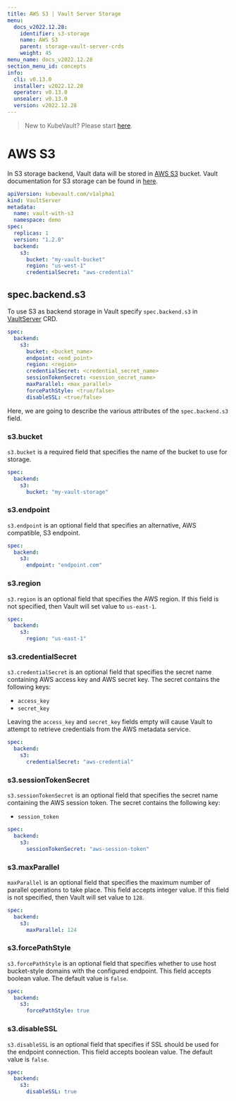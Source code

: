 ```yaml
---
title: AWS S3 | Vault Server Storage
menu:
  docs_v2022.12.28:
    identifier: s3-storage
    name: AWS S3
    parent: storage-vault-server-crds
    weight: 45
menu_name: docs_v2022.12.28
section_menu_id: concepts
info:
  cli: v0.13.0
  installer: v2022.12.28
  operator: v0.13.0
  unsealer: v0.13.0
  version: v2022.12.28
---
```


> New to KubeVault? Please start [here](/docs/v2022.12.28/concepts/README).

# AWS S3

In S3 storage backend, Vault data will be stored in [AWS S3](https://aws.amazon.com/s3/) bucket. Vault documentation for S3 storage can be found in [here](https://www.vaultproject.io/docs/configuration/storage/s3.html).

```yaml
apiVersion: kubevault.com/v1alpha1
kind: VaultServer
metadata:
  name: vault-with-s3
  namespace: demo
spec:
  replicas: 1
  version: "1.2.0"
  backend:
    s3:
      bucket: "my-vault-bucket"
      region: "us-west-1"
      credentialSecret: "aws-credential"
```

## spec.backend.s3

To use S3 as backend storage in Vault specify `spec.backend.s3` in [VaultServer](/docs/v2022.12.28/concepts/vault-server-crds/vaultserver) CRD.

```yaml
spec:
  backend:
    s3:
      bucket: <bucket_name>
      endpoint: <end_point>
      region: <region>
      credentialSecret: <credential_secret_name>
      sessionTokenSecret: <session_secret_name>
      maxParallel: <max_parallel>
      forcePathStyle: <true/false>
      disableSSL: <true/false>
```

Here, we are going to describe the various attributes of the `spec.backend.s3` field.

### s3.bucket

`s3.bucket` is a required field that specifies the name of the bucket to use for storage.

```yaml
spec:
  backend:
    s3:
      bucket: "my-vault-storage"
```

### s3.endpoint

`s3.endpoint` is an optional field that specifies an alternative, AWS compatible, S3 endpoint.

```yaml
spec:
  backend:
    s3:
      endpoint: "endpoint.com"
```

### s3.region

`s3.region` is an optional field that specifies the AWS region. If this field is not specified, then Vault will set value to `us-east-1`.

```yaml
spec:
  backend:
    s3:
      region: "us-east-1"
```

### s3.credentialSecret

`s3.credentialSecret` is an optional field that specifies the secret name containing AWS access key and AWS secret key. The secret contains the following keys:
  
- `access_key`
- `secret_key`

Leaving the `access_key` and `secret_key` fields empty will cause Vault to attempt to retrieve credentials from the AWS metadata service.

```yaml
spec:
  backend:
    s3:
      credentialSecret: "aws-credential"
```

### s3.sessionTokenSecret

`s3.sessionTokenSecret` is an optional field that specifies the secret name containing the AWS session token. The secret contains the following key:
  
- `session_token`

```yaml
spec:
  backend:
    s3:
      sessionTokenSecret: "aws-session-token"
```

### s3.maxParallel

`maxParallel` is an optional field that specifies the maximum number of parallel operations to take place. This field accepts integer value. If this field is not specified, then Vault will set value to `128`.

```yaml
spec:
  backend:
    s3:
      maxParallel: 124
```

### s3.forcePathStyle

`s3.forcePathStyle` is an optional field that specifies whether to use host bucket-style domains with the configured endpoint. This field accepts boolean value. The default value is `false`.

```yaml
spec:
  backend:
    s3:
      forcePathStyle: true
```

### s3.disableSSL

`s3.disableSSL` is an optional field that specifies if SSL should be used for the endpoint connection. This field accepts boolean value. The default value is `false`.

```yaml
spec:
  backend:
    s3:
      disableSSL: true
```
